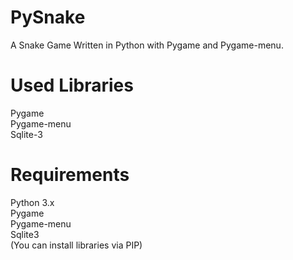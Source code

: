 # PySnake
A Snake Game Written in Python with Pygame and Pygame-menu.

# Used Libraries
Pygame <br />
Pygame-menu <br />
Sqlite-3 <br />

# Requirements
Python 3.x <br />
Pygame <br />
Pygame-menu <br />
Sqlite3 <br />
(You can install libraries via PIP)
